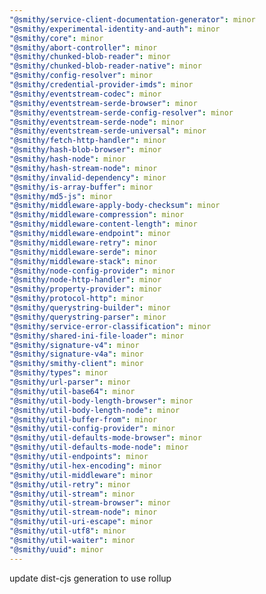 ```yaml
---
"@smithy/service-client-documentation-generator": minor
"@smithy/experimental-identity-and-auth": minor
"@smithy/core": minor
"@smithy/abort-controller": minor
"@smithy/chunked-blob-reader": minor
"@smithy/chunked-blob-reader-native": minor
"@smithy/config-resolver": minor
"@smithy/credential-provider-imds": minor
"@smithy/eventstream-codec": minor
"@smithy/eventstream-serde-browser": minor
"@smithy/eventstream-serde-config-resolver": minor
"@smithy/eventstream-serde-node": minor
"@smithy/eventstream-serde-universal": minor
"@smithy/fetch-http-handler": minor
"@smithy/hash-blob-browser": minor
"@smithy/hash-node": minor
"@smithy/hash-stream-node": minor
"@smithy/invalid-dependency": minor
"@smithy/is-array-buffer": minor
"@smithy/md5-js": minor
"@smithy/middleware-apply-body-checksum": minor
"@smithy/middleware-compression": minor
"@smithy/middleware-content-length": minor
"@smithy/middleware-endpoint": minor
"@smithy/middleware-retry": minor
"@smithy/middleware-serde": minor
"@smithy/middleware-stack": minor
"@smithy/node-config-provider": minor
"@smithy/node-http-handler": minor
"@smithy/property-provider": minor
"@smithy/protocol-http": minor
"@smithy/querystring-builder": minor
"@smithy/querystring-parser": minor
"@smithy/service-error-classification": minor
"@smithy/shared-ini-file-loader": minor
"@smithy/signature-v4": minor
"@smithy/signature-v4a": minor
"@smithy/smithy-client": minor
"@smithy/types": minor
"@smithy/url-parser": minor
"@smithy/util-base64": minor
"@smithy/util-body-length-browser": minor
"@smithy/util-body-length-node": minor
"@smithy/util-buffer-from": minor
"@smithy/util-config-provider": minor
"@smithy/util-defaults-mode-browser": minor
"@smithy/util-defaults-mode-node": minor
"@smithy/util-endpoints": minor
"@smithy/util-hex-encoding": minor
"@smithy/util-middleware": minor
"@smithy/util-retry": minor
"@smithy/util-stream": minor
"@smithy/util-stream-browser": minor
"@smithy/util-stream-node": minor
"@smithy/util-uri-escape": minor
"@smithy/util-utf8": minor
"@smithy/util-waiter": minor
"@smithy/uuid": minor
---
```


update dist-cjs generation to use rollup
